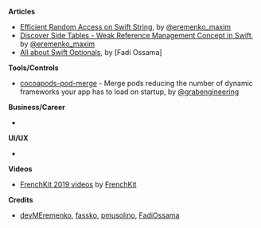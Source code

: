
**Articles**

* [Efficient Random Access on Swift String](https://maximeremenko.com/string-random-access), by [@eremenko_maxim](https://twitter.com/eremenko_maxim)
* [Discover Side Tables - Weak Reference Management Concept in Swift](https://maximeremenko.com/swift-arc-weak-references), by [@eremenko_maxim](https://twitter.com/eremenko_maxim)
* [All about Swift Optionals](https://medium.com/@fadyossama/all-about-swift-optional-25a4a31e06f5), by [Fadi Ossama]

**Tools/Controls**

* [cocoapods-pod-merge](https://github.com/grab/cocoapods-pod-merge) - Merge pods reducing the number of dynamic frameworks your app has to load on startup, by [@grabengineering](https://twitter.com/grabengineering)

**Business/Career**

* 

**UI/UX**

* 

**Videos**

* [FrenchKit 2019 videos](https://www.youtube.com/watch?v=QW3F5dbuwDc&list=PL-Wbj9VN8zDRTas7ycjZzE08zmql1DPdr) by [FrenchKit](https://twitter.com/frenchkitconf)

**Credits**

* [devMEremenko](https://github.com/devMEremenko/), [fassko](https://github.com/fassko/), [pmusolino](https://github.com/pmusolino/), [FadiOssama](https://github.com/FadiOssama)
